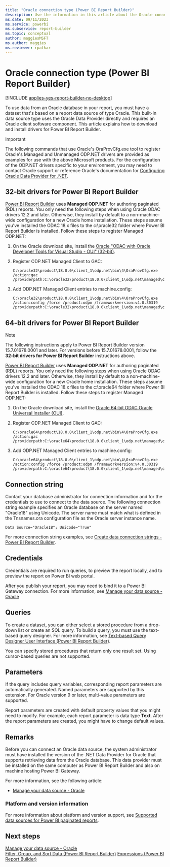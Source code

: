 ```yaml
---
title: "Oracle connection type (Power BI Report Builder)"
description: Use the information in this article about the Oracle connection type to learn how to build a data source.
ms.date: 09/11/2023
ms.service: powerbi
ms.subservice: report-builder
ms.topic: conceptual
author: maggiesMSFT
ms.author: maggies
ms.reviewer: rpatkar
---
```

# Oracle connection type (Power BI Report Builder)

[!INCLUDE [applies-yes-report-builder-no-desktop](../../includes/applies-yes-report-builder-no-desktop.md)]

To use data from an Oracle database in your report, you must have a dataset that's based on a report data source of type Oracle. This built-in data source type uses the Oracle Data Provider directly and requires an Oracle client software component. This article explains how to download and install drivers for Power BI Report Builder.

> [!IMPORTANT]
> The following commands that use Oracle's OraProvCfg.exe tool to register Oracle's Managed and Unmanaged ODP.NET drivers are provided as examples for use with the above Microsoft products. For the configuration of the ODP.NET drivers specific to your environment, you may need to contact Oracle support or reference Oracle's documentation for [Configuring Oracle Data Provider for .NET](https://docs.oracle.com/en/database/oracle/oracle-database/19/odpnt/InstallConfig.html#GUID-1F689B90-2CC4-4907-B8FE-A5F4EE36F673).

## 32-bit drivers for Power BI Report Builder

[Power BI Report Builder](https://www.microsoft.com/download/details.aspx?id=53613) uses **Managed ODP.NET** for authoring paginated (RDL) reports. You only need the following steps when using Oracle ODAC drivers 12.2 and later. Otherwise, they install by default to a non-machine-wide configuration for a new Oracle home installation. These steps assume you've installed the ODAC 18.x files to the c:\oracle32 folder where Power BI Report Builder is installed. Follow these steps to register Managed ODP.NET:

1. On the Oracle download site, install the [Oracle "ODAC with Oracle Developer Tools for Visual Studio - OUI" (32-bit)](https://www.oracle.com/database/technologies/dotnet-odacdev-downloads.html).

2. Register ODP.NET Managed Client to GAC:

   ```
   C:\oracle32\product\18.0.0\client_1\odp.net\bin\4\OraProvCfg.exe /action:gac /providerpath:C:\oracle32\product\18.0.0\client_1\odp.net\managed\common\Oracle.ManagedDataAccess.dll
   ```

3. Add ODP.NET Managed Client entries to machine.config:

   ```
   C:\oracle32\product\18.0.0\client_1\odp.net\bin\4\OraProvCfg.exe /action:config /force /product:odpm /frameworkversion:v4.0.30319 /providerpath:C:\oracle32\product\18.0.0\client_1\odp.net\managed\common\Oracle.ManagedDataAccess.dll
   ```

## 64-bit drivers for Power BI Report Builder

> [!NOTE]
> The following instructions apply to Power BI Report Builder version 15.7.01678.0001 and later. For versions before 15.7.01678.0001, follow the **32-bit drivers for Power BI Report Builder** instructions above.

[Power BI Report Builder](https://go.microsoft.com/fwlink/?linkid=2086513) uses **Managed ODP.NET** for authoring paginated (RDL) reports. You only need the following steps when using Oracle ODAC drivers 12.2 and later. Otherwise, they install by default to a non-machine-wide configuration for a new Oracle home installation. These steps assume you've installed the ODAC 18.x files to the c:\oracle64 folder where Power BI Report Builder is installed. Follow these steps to register Managed ODP.NET:

1. On the Oracle download site, install the [Oracle 64-bit ODAC Oracle Universal Installer (OUI)](https://www.oracle.com/database/technologies/dotnet-odacdev-downloads.html).

1. Register ODP.NET Managed Client to GAC:

   ```
   C:\oracle64\product\18.0.0\client_1\odp.net\bin\4\OraProvCfg.exe /action:gac /providerpath:C:\oracle64\product\18.0.0\client_1\odp.net\managed\common\Oracle.ManagedDataAccess.dll
   ```

1. Add ODP.NET Managed Client entries to machine.config:

   ```
   C:\oracle64\product\18.0.0\client_1\odp.net\bin\4\OraProvCfg.exe /action:config /force /product:odpm /frameworkversion:v4.0.30319 /providerpath:C:\oracle64\product\18.0.0\client_1\odp.net\managed\common\Oracle.ManagedDataAccess.dll
   ```

##  <a name="Connection"></a> Connection string  

Contact your database administrator for connection information and for the credentials to use to connect to the data source. The following connection string example specifies an Oracle database on the server named "Oracle18" using Unicode. The server name must match what is defined in the Tnsnames.ora configuration file as the Oracle server instance name.  
  
```  
Data Source="Oracle18"; Unicode="True"  
```  
  
For more connection string examples, see [Create data connection strings - Power BI Report Builder](./data-connections-data-sources-connection-strings-report-builder.md).
  
##  <a name="Credentials"></a> Credentials  
Credentials are required to run queries, to preview the report locally, and to preview the report on Power BI web portal.  
  
After you publish your report, you may need to bind it to a Power BI Gateway connection. For more information, see [Manage your data source - Oracle](../../connect-data/service-gateway-onprem-manage-oracle.md)

  
##  <a name="Query"></a> Queries  
To create a dataset, you can either select a stored procedure from a drop-down list or create an SQL query. To build a query, you must use the text-based query designer. For more information, see [Text-based Query Designer User Interface (Power BI Report Builder)](./text-based-query-designer-user-interface-report-builder.md).  
  
You can specify stored procedures that return only one result set. Using cursor-based queries are not supported. 
  
##  <a name="Parameters"></a> Parameters  

If the query includes query variables, corresponding report parameters are automatically generated. Named parameters are supported by this extension. For Oracle version 9 or later, multi-value parameters are supported.  
  
 Report parameters are created with default property values that you might need to modify. For example, each report parameter is data type **Text**. After the report parameters are created, you might have to change default values.
  
##  <a name="Remarks"></a> Remarks  

Before you can connect an Oracle data source, the system administrator must have installed the version of the .NET Data Provider for Oracle that supports retrieving data from the Oracle database. This data provider must be installed on the same computer as Power BI Report Builder and also on machine hosting Power BI Gateway.  
  
For more information, see the following article:  
  
- [Manage your data source - Oracle](../../connect-data/service-gateway-onprem-manage-oracle.md)  
  

### Platform and version information  

For more information about platform and version support, see [Supported data sources for Power BI paginated reports](../paginated-reports-data-sources.md).

## Next steps

[Manage your data source - Oracle](../../connect-data/service-gateway-onprem-manage-oracle.md)  
[Filter, Group, and Sort Data (Power BI Report Builder)](../report-design/filter-group-sort-data-report-builder.md)
[Expressions (Power BI Report Builder)](../expressions/expression-uses-reports-report-builder.md)
